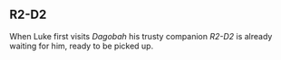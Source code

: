 ## R2-D2

When Luke first visits _Dagobah_ his trusty companion _R2-D2_ is already waiting for him, ready to be picked up.

